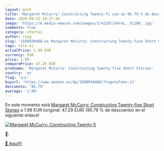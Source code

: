 ```yaml
---
layout: post
title: 'Margaret McCurry: Constructing Twenty-fi con un 95.79 % de descuento'
date: 2020-09-22 19:37:44
image: 'https://m.media-amazon.com/images/I/41zDlJuU+XL._SL200_.jpg'
comments: true
category: ofertas
author: ring
slug: '1580930468-es Margaret McCurry: Constructing Twenty-five Short Stories'
tags: tole.es
actualPrice: 1.99 EUR
currency: EUR
price: 1.99
comparePrice: 47.29 EUR
prodname: 'Margaret McCurry: Constructing Twenty-five Short Stories'
country: 'es'
flag: '🇪🇸'
buyurl: 'https://www.amazon.es/dp/1580930468/?tag=tolees-21'
descuento: '95.79'
average: '1.99'
---
```


En este momento está [Margaret McCurry: Constructing Twenty-five Short Stories](https://www.amazon.es/dp/1580930468/?tag=tolees-21) a 1.99 EUR (original: 47.29 EUR) (95.79 %  de descuento) en el siguiente enlace!

[![Margaret McCurry: Constructing Twenty-fi](https://m.media-amazon.com/images/I/41zDlJuU+XL._SL200_.jpg)](https://www.amazon.es/dp/1580930468/?tag=tolees-21)

🔎:


[🛒 Aquí!!!](https://www.amazon.es/dp/1580930468/?tag=tolees-21)
